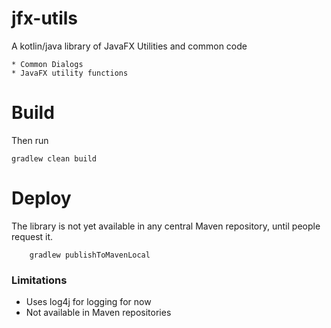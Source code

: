 # jfx-utils

A kotlin/java library of JavaFX Utilities and common code

    * Common Dialogs
    * JavaFX utility functions


# Build

Then run

    gradlew clean build

# Deploy

The library is not yet available in any central Maven repository, until people request it.

        gradlew publishToMavenLocal 

### Limitations
* Uses log4j for logging for now
* Not available in Maven repositories
